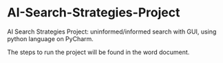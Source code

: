 # AI-Search-Strategies-Project
AI Search Strategies Project: uninformed/informed search with GUI, using python language on PyCharm.

The steps to run the project will be found in the word document.

